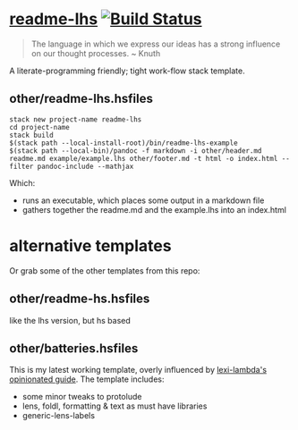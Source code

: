 [readme-lhs](https://tonyday567.github.io/readme-lhs/index.html) [![Build Status](https://travis-ci.org/tonyday567/readme-lhs.svg)](https://travis-ci.org/tonyday567/readme-lhs)
===

<blockquote cite>
The language in which we express our ideas has a strong influence on our thought processes. ~ Knuth
</blockquote>

A literate-programming friendly; tight work-flow stack template.

other/readme-lhs.hsfiles
---

```
stack new project-name readme-lhs
cd project-name
stack build
$(stack path --local-install-root)/bin/readme-lhs-example
$(stack path --local-bin)/pandoc -f markdown -i other/header.md readme.md example/example.lhs other/footer.md -t html -o index.html --filter pandoc-include --mathjax
```

Which:

- runs an executable, which places some output in a markdown file
- gathers together the readme.md and the example.lhs into an index.html

alternative templates
===

Or grab some of the other templates from this repo:

other/readme-hs.hsfiles
---

like the lhs version, but hs based

other/batteries.hsfiles
---

This is my latest working template, overly influenced by [lexi-lambda's opinionated guide](https://lexi-lambda.github.io/blog/2018/02/10/an-opinionated-guide-to-haskell-in-2018/). The template includes:

- some minor tweaks to protolude
- lens, foldl, formatting & text as must have libraries
- generic-lens-labels


